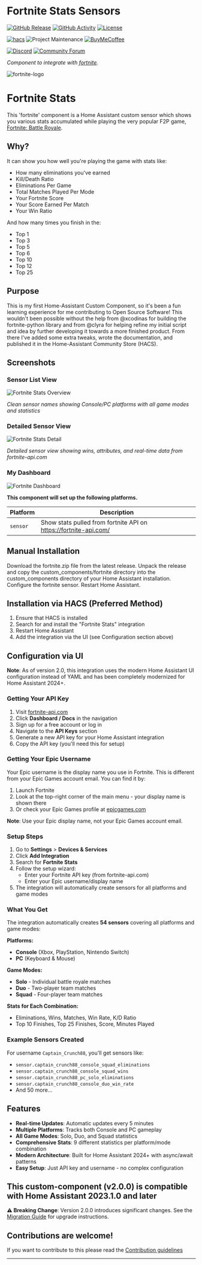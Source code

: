 # Fortnite Stats Sensors

[![GitHub Release][releases-shield]][releases]
[![GitHub Activity][commits-shield]][commits]
[![License][license-shield]](LICENSE)

[![hacs][hacsbadge]][hacs]
![Project Maintenance][maintenance-shield]
[![BuyMeCoffee][buymecoffeebadge]][buymecoffee]

[![Discord][discord-shield]][discord]
[![Community Forum][forum-shield]][forum]

_Component to integrate with [fortnite][fortnite]._

![fortnite-logo][fortnite-logo-img]

# Fortnite Stats

This 'fortnite' component is a Home Assistant custom sensor which shows you various stats accumulated while playing the very popular F2P game, [Fortnite: Battle Royale](https://www.epicgames.com/fortnite/en-US/home). 

## Why?

It can show you how well you're playing the game with stats like:
- How many eliminations you've earned
- Kill/Death Ratio
- Eliminations Per Game
- Total Matches Played Per Mode
- Your Fortnite Score
- Your Score Earned Per Match
- Your Win Ratio

And how many times you finish in the:
- Top 1
- Top 3
- Top 5
- Top 6
- Top 10
- Top 12
- Top 25

## Purpose

This is my first Home-Assistant Custom Component, so it's been a fun learning experience for me contributing to Open Source Software! This wouldn't been possible without the help from @xcodinas for building the fortnite-python library and from @clyra for helping refine my initial script and idea by further developing it towards a more finished product. From there I've added some extra tweaks, wrote the documentation, and published it in the Home-Assistant Community Store (HACS).

## Screenshots

### Sensor List View
![Fortnite Stats Overview](custom_components/fortnite/docs/Fortnite-Stats-Overview-Screenshot.png)

*Clean sensor names showing Console/PC platforms with all game modes and statistics*

### Detailed Sensor View
![Fortnite Stats Detail](custom_components/fortnite/docs/Fortnite-Stats-Detail-Screenshot.png)

*Detailed sensor view showing wins, attributes, and real-time data from fortnite-api.com*

### My Dashboard
![Fortnite Dashboard](custom_components/fortnite/docs/Fortnite-Stats-Dashboard-Screenshot.png)

**This component will set up the following platforms.**

Platform | Description
-- | --
`sensor` | Show stats pulled from fortnite API on https://fortnite-api.com/

## Manual Installation

Download the fortnite.zip file from the latest release.
Unpack the release and copy the custom_components/fortnite directory into the custom_components directory of your Home Assistant installation.
Configure the fortnite sensor.
Restart Home Assistant.

## Installation via HACS (Preferred Method)
1. Ensure that HACS is installed
2. Search for and install the "Fortnite Stats" integration
3. Restart Home Assistant
4. Add the integration via the UI (see Configuration section above)

## Configuration via UI

**Note**: As of version 2.0, this integration uses the modern Home Assistant UI configuration instead of YAML and has been completely modernized for Home Assistant 2024+.

### Getting Your API Key

1. Visit [fortnite-api.com](https://fortnite-api.com/)
2. Click **Dashboard / Docs** in the navigation
3. Sign up for a free account or log in
4. Navigate to the **API Keys** section
5. Generate a new API key for your Home Assistant integration
6. Copy the API key (you'll need this for setup)

### Getting Your Epic Username

Your Epic username is the display name you use in Fortnite. This is different from your Epic Games account email. You can find it by:

1. Launch Fortnite
2. Look at the top-right corner of the main menu - your display name is shown there
3. Or check your Epic Games profile at [epicgames.com](https://www.epicgames.com/account/personal)

**Note**: Use your Epic display name, not your Epic Games account email.

### Setup Steps

1. Go to **Settings** > **Devices & Services**
2. Click **Add Integration**
3. Search for **Fortnite Stats**
4. Follow the setup wizard:
   - Enter your Fortnite API key (from fortnite-api.com)
   - Enter your Epic username/display name
5. The integration will automatically create sensors for all platforms and game modes

### What You Get

The integration automatically creates **54 sensors** covering all platforms and game modes:

**Platforms:**
- **Console** (Xbox, PlayStation, Nintendo Switch)
- **PC** (Keyboard & Mouse)

**Game Modes:**
- **Solo** - Individual battle royale matches
- **Duo** - Two-player team matches  
- **Squad** - Four-player team matches

**Stats for Each Combination:**
- Eliminations, Wins, Matches, Win Rate, K/D Ratio
- Top 10 Finishes, Top 25 Finishes, Score, Minutes Played

### Example Sensors Created

For username `Captain_Crunch88`, you'll get sensors like:
- `sensor.captain_crunch88_console_squad_eliminations`
- `sensor.captain_crunch88_console_squad_wins`
- `sensor.captain_crunch88_pc_solo_eliminations`
- `sensor.captain_crunch88_console_duo_win_rate`
- And 50 more...


## Features

- **Real-time Updates**: Automatic updates every 5 minutes
- **Multiple Platforms**: Tracks both Console and PC gameplay
- **All Game Modes**: Solo, Duo, and Squad statistics
- **Comprehensive Stats**: 9 different statistics per platform/mode combination
- **Modern Architecture**: Built for Home Assistant 2024+ with async/await patterns
- **Easy Setup**: Just API key and username - no complex configuration

## This custom-component (v2.0.0) is compatible with Home Assistant 2023.1.0 and later

**⚠️ Breaking Change**: Version 2.0.0 introduces significant changes. See the [Migration Guide](MIGRATION_GUIDE.md) for upgrade instructions.

## Contributions are welcome!

If you want to contribute to this please read the [Contribution guidelines](CONTRIBUTING.md)

***

[fortnite]: https://github.com/michaellunzer/Home-Assistant-Custom-Component-Fortnite
[buymecoffee]: https://www.buymeacoffee.com/michaellunzer
[buymecoffeebadge]: https://img.shields.io/badge/buy%20me%20a%20coffee-donate-yellow.svg?style=for-the-badge
[commits-shield]: https://img.shields.io/github/commit-activity/y/michaellunzer/Home-Assistant-Custom-Component-Fortnite.svg?style=for-the-badge
[commits]: https://github.com/michaellunzer/Home-Assistant-Custom-Component-Fortnite/commit/master
[hacs]: https://github.com/custom-components/hacs
[hacsbadge]: https://img.shields.io/badge/HACS-Custom-orange.svg?style=for-the-badge
[discord]: https://discord.gg/Qa5fW2R
[discord-shield]: https://img.shields.io/discord/330944238910963714.svg?style=for-the-badge
[fortnite-logo-img]: custom_components/fortnite/docs/fortnite-logo.png
[forum-shield]: https://img.shields.io/badge/community-forum-brightgreen.svg?style=for-the-badge
[forum]: https://community.home-assistant.io/
[license-shield]: https://img.shields.io/github/license/michaellunzer/Home-Assistant-Custom-Component-Fortnite.svg?style=for-the-badge
[maintenance-shield]: https://img.shields.io/badge/maintainer-Michael%20Lunzer%20%40michaellunzer-blue.svg?style=for-the-badge
[releases-shield]: https://img.shields.io/github/release/michaellunzer/Home-Assistant-Custom-Component-Fortnite.svg?style=for-the-badge
[releases]: https://github.com/michaellunzer/Home-Assistant-Custom-Component-Fortnite/releases
